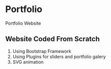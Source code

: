 # Portfolio
Portfolio Website

## Website Coded From Scratch

1. Using Bootstrap Framework
2. Using Plugins for sliders and portfolio galery
3. SVG animation

